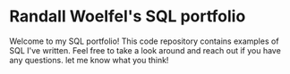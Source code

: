 # Randall Woelfel's SQL portfolio

Welcome to my SQL portfolio! This code repository contains examples of SQL I've written. Feel free to take a look around and reach out if you have any questions. let me know what you think! 
